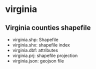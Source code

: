 virginia
========

Virginia counties shapefile
---------------------------

  * virginia.shp: Shapefile
  * virginia.shx: shapefile index
  * virginia.dbf: attributes
  * virginia.prj: shapefile projection
  * virginia.json: geojson file
